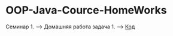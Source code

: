 # OOP-Java-Cource-HomeWorks

Семинар 1. --> Домашняя работа задача 1. --> [Код](/homework_01/Cat.java)
